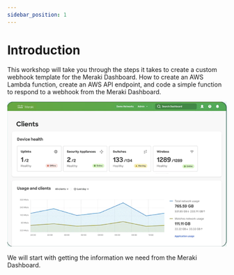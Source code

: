 ```yaml
---
sidebar_position: 1
---
```


# Introduction

This workshop will take you through the steps it takes to create a custom webhook template for the Meraki Dashboard. How to create an AWS Lambda function, create an AWS API endpoint, and code a simple function to respond to a webhook from the Meraki Dashboard.

![meraki dashboard](../static/img/dashboard.png)

We will start with getting the information we need from the Meraki Dashboard.
